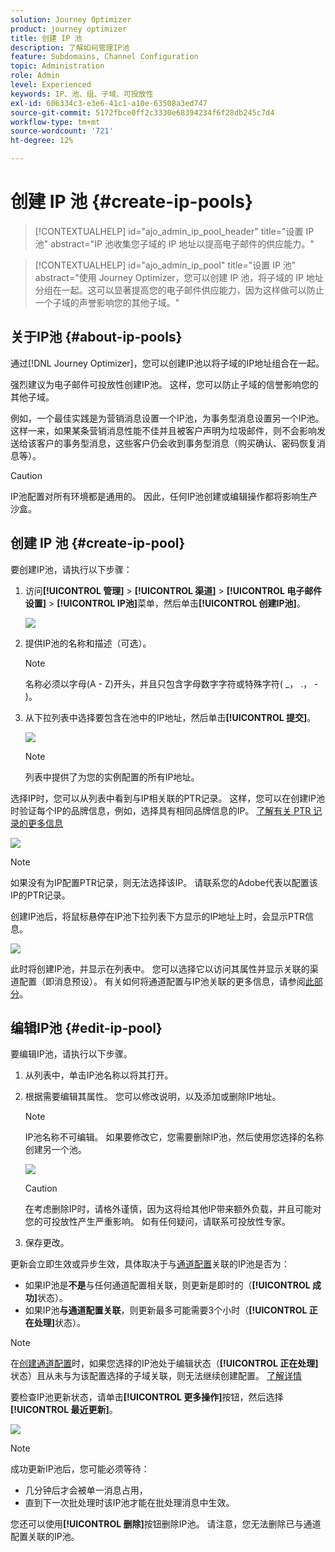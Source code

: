 ```yaml
---
solution: Journey Optimizer
product: journey optimizer
title: 创建 IP 池
description: 了解如何管理IP池
feature: Subdomains, Channel Configuration
topic: Administration
role: Admin
level: Experienced
keywords: IP、池、组、子域、可投放性
exl-id: 606334c3-e3e6-41c1-a10e-63508a3ed747
source-git-commit: 5172fbce0ff2c3330e68394234f6f28db245c7d4
workflow-type: tm+mt
source-wordcount: '721'
ht-degree: 12%

---
```


# 创建 IP 池 {#create-ip-pools}

>[!CONTEXTUALHELP]
>id="ajo_admin_ip_pool_header"
>title="设置 IP 池"
>abstract="IP 池收集您子域的 IP 地址以提高电子邮件的供应能力。"

>[!CONTEXTUALHELP]
>id="ajo_admin_ip_pool"
>title="设置 IP 池"
>abstract="使用 Journey Optimizer，您可以创建 IP 池，将子域的 IP 地址分组在一起。这可以显著提高您的电子邮件供应能力，因为这样做可以防止一个子域的声誉影响您的其他子域。"

## 关于IP池 {#about-ip-pools}

通过[!DNL Journey Optimizer]，您可以创建IP池以将子域的IP地址组合在一起。

强烈建议为电子邮件可投放性创建IP池。 这样，您可以防止子域的信誉影响您的其他子域。

例如，一个最佳实践是为营销消息设置一个IP池，为事务型消息设置另一个IP池。 这样一来，如果某条营销消息性能不佳并且被客户声明为垃圾邮件，则不会影响发送给该客户的事务型消息，这些客户仍会收到事务型消息（购买确认、密码恢复消息等）。

>[!CAUTION]
>
>IP池配置对所有环境都是通用的。 因此，任何IP池创建或编辑操作都将影响生产沙盒。

## 创建 IP 池 {#create-ip-pool}

要创建IP池，请执行以下步骤：

1. 访问&#x200B;**[!UICONTROL 管理]** > **[!UICONTROL 渠道]** > **[!UICONTROL 电子邮件设置]** > **[!UICONTROL IP池]**&#x200B;菜单，然后单击&#x200B;**[!UICONTROL 创建IP池]**。

   ![](assets/ip-pool-create.png)

1. 提供IP池的名称和描述（可选）。

   >[!NOTE]
   >
   >名称必须以字母(A - Z)开头，并且只包含字母数字字符或特殊字符( _， .， - )。

1. 从下拉列表中选择要包含在池中的IP地址，然后单击&#x200B;**[!UICONTROL 提交]**。

   ![](assets/ip-pool-config.png)

   >[!NOTE]
   >
   >列表中提供了为您的实例配置的所有IP地址。

选择IP时，您可以从列表中看到与IP相关联的PTR记录。 这样，您可以在创建IP池时验证每个IP的品牌信息，例如，选择具有相同品牌信息的IP。 [了解有关 PTR 记录的更多信息](ptr-records.md)

![](assets/ip-pool-ptr-record.png)

>[!NOTE]
>
>如果没有为IP配置PTR记录，则无法选择该IP。 请联系您的Adobe代表以配置该IP的PTR记录。<!--Now this only happens when first subdomain delegated to Adobe is with CNAME method.-->

创建IP池后，将鼠标悬停在IP池下拉列表下方显示的IP地址上时，会显示PTR信息。

![](assets/ip-pool-ptr-record-tooltip.png)

此时将创建IP池，并显示在列表中。 您可以选择它以访问其属性并显示关联的渠道配置（即消息预设）。 有关如何将通道配置与IP池关联的更多信息，请参阅[此部分](channel-surfaces.md)。

## 编辑IP池 {#edit-ip-pool}

要编辑IP池，请执行以下步骤。

1. 从列表中，单击IP池名称以将其打开。

1. 根据需要编辑其属性。 您可以修改说明，以及添加或删除IP地址。

   >[!NOTE]
   >
   >IP池名称不可编辑。 如果要修改它，您需要删除IP池，然后使用您选择的名称创建另一个池。

   ![](assets/ip-pool-edit.png)

   >[!CAUTION]
   >
   >在考虑删除IP时，请格外谨慎，因为这将给其他IP带来额外负载，并且可能对您的可投放性产生严重影响。 如有任何疑问，请联系可投放性专家。

1. 保存更改。

更新会立即生效或异步生效，具体取决于与[通道配置](channel-surfaces.md)关联的IP池是否为：

* 如果IP池是&#x200B;**不是**&#x200B;与任何通道配置相关联，则更新是即时的（**[!UICONTROL 成功]**&#x200B;状态）。
* 如果IP池&#x200B;**与通道配置关联**，则更新最多可能需要3个小时（**[!UICONTROL 正在处理]**&#x200B;状态）。

>[!NOTE]
>
>在[创建通道配置](channel-surfaces.md#create-channel-surface)时，如果您选择的IP池处于编辑状态（**[!UICONTROL 正在处理]**&#x200B;状态）且从未与为该配置选择的子域关联，则无法继续创建配置。 [了解详情](channel-surfaces.md#subdomains-and-ip-pools)

要检查IP池更新状态，请单击&#x200B;**[!UICONTROL 更多操作]**&#x200B;按钮，然后选择&#x200B;**[!UICONTROL 最近更新]**。

![](assets/ip-pool-recent-update.png)

>[!NOTE]
>
>成功更新IP池后，您可能必须等待：
>* 几分钟后才会被单一消息占用，
>* 直到下一次批处理时该IP池才能在批处理消息中生效。

您还可以使用&#x200B;**[!UICONTROL 删除]**&#x200B;按钮删除IP池。 请注意，您无法删除已与通道配置关联的IP池。

